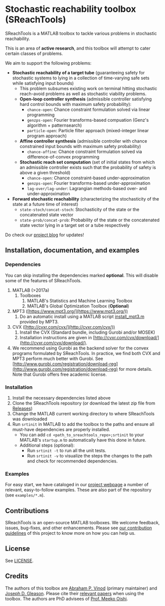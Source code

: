 # Stochastic reachability toolbox (SReachTools)

SReachTools is a MATLAB toolbox to tackle various problems in stochastic
reachability.

This is an area of **active research**, and this toolbox will attempt to cater
certain classes of problems.  

We aim to support the following problems:
 - **Stochastic reachability of a target tube** (guaranteeing safety for stochastic
   systems to lying in a collection of time-varying safe sets while satisfying
   input bounds)
    - This problem subsumes existing work on terminal hitting stochastic reach-avoid
      problems as well as stochastic viability problems.
    - **Open-loop controller synthesis** (admissible controller satisfying hard
      control bounds with maximum safety probability):
        - `chance-open`: Chance constraint formulation solved via linear
          programming
        - `genzps-open`: Fourier transforms-based compuation (Genz's algorithm +
          patternsearch)
        - `particle-open`: Particle filter approach (mixed-integer linear
          program approach)
    - **Affine controller synthesis** (admissible controller with chance constrained
      input bounds with maximum safety probability)
        - `chance-affine`: Chance constraint formulation solved via
          difference-of-convex programming
    - **Stochastic reach set computation** (set of initial states from which an 
      admissible controller exists such that the probability of safety is above a 
      given threshold)
        - `chance-open`: Chance constraint-based under-approximation
        - `genzps-open`: Fourier transforms-based under-approximation
        - `lag-over/lag-under`: Lagrangian methods-based over- and
          under-approximation
 - **Forward stochastic reachability** (characterizing the stochasticity of the
      state at a future time of interest)
      - `state-stoch/concat-stoch`: Stochasticity of the state or the
          concatenated state vector
      - `state-prob/concat-prob`: Probability of the state or the concatenated
          state vector lying in a target set or a tube respectively

Do check our [project blog](https://unm-hscl.github.io/SReachTools/blog/) for
updates!

## Installation, documentation, and examples

### Dependencies

You can skip installing the dependencies marked **optional**.
This will disable some of the features of SReachTools.

1. MATLAB (>2017a)
    1. Toolboxes
        1. MATLAB's Statistics and Machine Learning Toolbox
        1. MATLAB's Global Optimization Toolbox (**Optional**)
1. MPT3 ([https://www.mpt3.org/](https://www.mpt3.org/))
    1. Do an automatic install using a MATLAB script
       [install_mpt3.m](https://www.mpt3.org/Main/Installation?action=download&upname=install_mpt3.m)
       provided by MPT3.
1. CVX ([http://cvxr.com/cvx/](http://cvxr.com/cvx/))
    1. Install the CVX (Standard bundle, including Gurobi and/or MOSEK)
    1. Installation instructions are given in [http://cvxr.com/cvx/download/](http://cvxr.com/cvx/download/).
1. We recommend using Gurobi as the backend solver for the convex programs
   formulated by SReachTools. In practice, we find both CVX and MPT3 perform
   much better with Gurobi. See
   [http://www.gurobi.com/registration/download-reg](http://www.gurobi.com/registration/download-reg)
   for more details. Note that Gurobi offers free academic license.

### Installation

1. Install the necessary dependencies listed above
1. Clone the SReachTools repository (or download the latest zip file from
   [Releases](https://github.com/unm-hscl/SReachTools/releases))
1. Change the MATLAB current working directory to where SReachTools was
   downloaded
1. Run `srtinit` in MATLAB to add the toolbox to the paths and ensure all
   must-have dependencies are properly installed.
   - You can add `cd <path_to_sreachtools_repo>;srtinit` to your MATLAB's
     `startup.m` to automatically have this done in future.
   - Additional steps (optional):
       - Run `srtinit -t` to run all the unit tests.
       - Run `srtinit -v` to visualize the steps the changes to the path and
         check for recommended dependencies.  

### Examples

For easy start, we have cataloged in our [project
webpage](https://unm-hscl.github.io/SReachTools/examples/) a number of relevant,
easy-to-follow examples. These are also part of the repository (see
`examples/*.m`). 

## Contributions

SReachTools is an open-source MATLAB toolboxes. We welcome feedback, issues,
bug-fixes, and other enhancements.  Please see [our contribution
guidelines](./CONTRIBUTING.md) of this project to know more on how you can help
us.

## License

See [LICENSE](./LICENSE).

## Credits

The authors of this toolbox are [Abraham P.
Vinod](http://www.unm.edu/~abyvinod/) (primary maintainer) and [Joseph D.
Gleason](http://www.unm.edu/~gleasonj/).  Please cite their [relevant
papers](https://scholar.google.com/citations?user=yb5Z7AwAAAAJ&hl=en) when using
the toolbox.  The authors are PhD advisees of [Prof. Meeko
Oishi](http://www.unm.edu/~oishi/).
